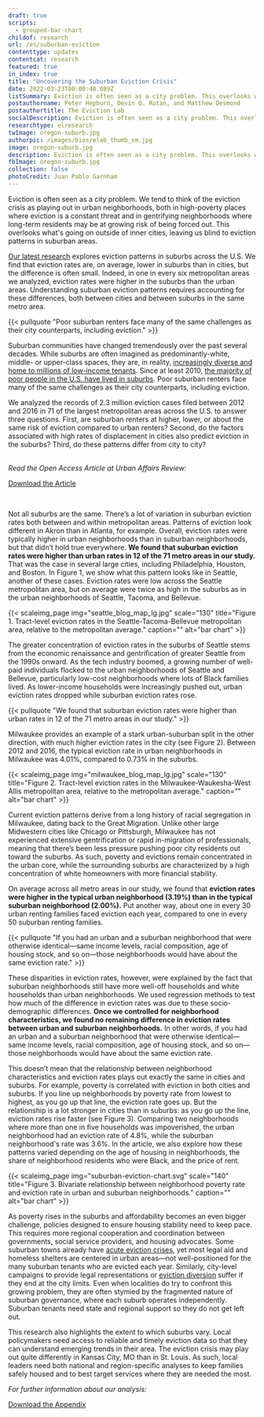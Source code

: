 ```yaml
---
draft: true
scripts:
  - grouped-bar-chart
childof: research
url: /es/suburban-eviction
contenttype: updates
contentcat: research
featured: true
in_index: true
title: "Uncovering the Suburban Eviction Crisis"
date: 2022-03-23T00:00:40.089Z
listSummary: Eviction is often seen as a city problem. This overlooks what’s going on outside of inner cities, leaving us blind to eviction patterns in suburban areas.
postauthorname: Peter Hepburn, Devin Q. Rutan, and Matthew Desmond
postauthortitle: The Eviction Lab
socialDescription: Eviction is often seen as a city problem. This overlooks what’s going on outside of inner cities, leaving us blind to eviction patterns in suburban areas.
researchtype: elresearch
twImage: oregon-suburb.jpg
authorpic: /images/bios/elab_thumb_sm.jpg
image: oregon-suburb.jpg
description: Eviction is often seen as a city problem. This overlooks what’s going on outside of inner cities, leaving us blind to eviction patterns in suburban areas.
fbImage: oregon-suburb.jpg
collection: false
photoCredit: Juan Pablo Garnham
---
```

<span class="dropcap green">E</span>viction is often seen as a city problem. We tend to think of the eviction crisis as playing out in urban neighborhoods, both in high-poverty places where eviction is a constant threat and in gentrifying neighborhoods where long-term residents may be at growing risk of being forced out. This overlooks what's going on outside of inner cities, leaving us blind to eviction patterns in suburban areas.

[Our latest research](https://journals.sagepub.com/doi/full/10.1177/10780874221085676) explores eviction patterns in suburbs across the U.S. We find that eviction rates are, on average, lower in suburbs than in cities, but the difference is often small. Indeed, in one in every six metropolitan areas we analyzed, eviction rates were higher in the suburbs than the urban areas. Understanding suburban eviction patterns requires accounting for these differences, both between cities and between suburbs in the same metro area.  

{{< pullquote "Poor suburban renters face many of the same challenges as their city counterparts, including eviction." >}}

Suburban communities have changed tremendously over the past several decades. While suburbs are often imagined as predominantly-white, middle- or upper-class spaces, they are, in reality, [increasingly diverse and home to millions of low-income tenants](https://www.pewresearch.org/social-trends/2018/05/22/demographic-and-economic-trends-in-urban-suburban-and-rural-communities/). Since at least 2010, [the majority of poor people in the U.S. have lived in suburbs](https://www.brookings.edu/testimonies/the-changing-geography-of-us-poverty/). Poor suburban renters face many of the same challenges as their city counterparts, including eviction. 

We analyzed the records of 2.3 million eviction cases filed between 2012 and 2016 in 71 of the largest metropolitan areas across the U.S. to answer three questions. First, are suburban renters at higher, lower, or about the same risk of eviction compared to urban renters? Second, do the factors associated with high rates of displacement in cities also predict eviction in the suburbs? Third, do these patterns differ from city to city?
<br><br>

<i class="text-center d-block">Read the Open Access Article at Urban Affairs Review:</i>

<a class="btn buttonlink" href="https://journals.sagepub.com/doi/full/10.1177/10780874221085676" target="_blank" rel="noreferrer noopener" style="width: unset; max-width: 324px">Download the Article</a>

<br>

Not all suburbs are the same. There’s a lot of variation in suburban eviction rates both between and within metropolitan areas. Patterns of eviction look different in Akron than in Atlanta, for example. Overall, eviction rates were typically higher in urban neighborhoods than in suburban neighborhoods, but that didn’t hold true everywhere. **We found that suburban eviction rates were higher than urban rates in 12 of the 71 metro areas in our study.** That was the case in several large cities, including Philadelphia, Houston, and Boston. In Figure 1, we show what this pattern looks like in Seattle, another of these cases. Eviction rates were low across the Seattle metropolitan area, but on average were twice as high in the suburbs as in the urban neighborhoods of Seattle, Tacoma, and Bellevue. 

{{< scaleimg_page img="seattle_blog_map_lg.jpg" scale="130" title="Figure 1. Tract-level eviction rates in the Seattle-Tacoma-Bellevue metropolitan area, relative to the metropolitan average." caption="" alt="bar chart" >}}

The greater concentration of eviction rates in the suburbs of Seattle stems from the economic renaissance and gentrification of greater Seattle from the 1990s onward. As the tech industry boomed, a growing number of well-paid individuals flocked to the urban neighborhoods of Seattle and Bellevue, particularly low-cost neighborhoods where lots of Black families lived. As lower-income households were increasingly pushed out, urban eviction rates dropped while suburban eviction rates rose.

{{< pullquote "We found that suburban eviction rates were higher than urban rates in 12 of the 71 metro areas in our study." >}}

Milwaukee provides an example of a stark urban-suburban split in the other direction, with much higher eviction rates in the city (see Figure 2). Between 2012 and 2016, the typical eviction rate in urban neighborhoods in Milwaukee was 4.01%, compared to 0.73% in the suburbs. 

{{< scaleimg_page img="milwaukee_blog_map_lg.jpg" scale="130" title="Figure 2. Tract-level eviction rates in the Milwaukee-Waukesha-West Allis metropolitan area, relative to the metropolitan average." caption="" alt="bar chart" >}}

Current eviction patterns derive from a long history of racial segregation in Milwaukee, dating back to the Great Migration. Unlike other large Midwestern cities like Chicago or Pittsburgh, Milwaukee has not experienced extensive gentrification or rapid in-migration of professionals, meaning that there’s been less pressure pushing poor city residents out toward the suburbs. As such, poverty and evictions remain concentrated in the urban core, while the surrounding suburbs are characterized by a high concentration of white homeowners with more financial stability.

On average across all metro areas in our study, we found that **eviction rates were higher in the typical urban neighborhood (3.19%) than in the typical suburban neighborhood (2.00%).** Put another way, about one in every 30 urban renting families faced eviction each year, compared to one in every 50 suburban renting families. 

{{< pullquote "If you had an urban and a suburban neighborhood that were otherwise identical—same income levels, racial composition, age of housing stock, and so on—those neighborhoods would have about the same eviction rate." >}}

These disparities in eviction rates, however, were explained by the fact that suburban neighborhoods still have more well-off households and white households than urban neighborhoods. We used regression methods to test how much of the difference in eviction rates was due to these socio-demographic differences. **Once we controlled for neighborhood characteristics, we found no remaining difference in eviction rates between urban and suburban neighborhoods.** In other words, if you had an urban and a suburban neighborhood that were otherwise identical—same income levels, racial composition, age of housing stock, and so on—those neighborhoods would have about the same eviction rate. 

This doesn’t mean that the relationship between neighborhood characteristics and eviction rates plays out exactly the same in cities and suburbs. For example, poverty is correlated with eviction in both cities and suburbs. If you line up neighborhoods by poverty rate from lowest to highest, as you go up that line, the eviction rate goes up. But the relationship is a lot stronger in cities than in suburbs: as you go up the line, eviction rates rise faster (see Figure 3). Comparing two neighborhoods where more than one in five households was impoverished, the urban neighborhood had an eviction rate of 4.8%, while the suburban neighborhood's rate was 3.6%. In the article, we also explore how these patterns varied depending on the age of housing in neighborhoods, the share of neighborhood residents who were Black, and the price of rent.


{{< scaleimg_page img="suburban-eviction-chart.svg" scale="140" title="Figure 3. Bivariate relationship between neighborhood poverty rate and eviction rate in urban and suburban neighborhoods." caption="" alt="bar chart" >}}

As poverty rises in the suburbs and affordability becomes an even bigger challenge, policies designed to ensure housing stability need to keep pace. This requires more regional cooperation and coordination between governments, social service providers, and housing advocates. Some suburban towns already have [acute eviction crises](https://www.kqed.org/news/11904495/a-suburb-with-an-eviction-problem), yet most legal aid and homeless shelters are centered in urban areas—not well-positioned for the many suburban tenants who are evicted each year. Similarly, city-level campaigns to provide legal representations or [eviction diversion](https://evictionlab.org/eviction-diversion/) suffer if they end at the city limits. Even when localities do try to confront this growing problem, they are often stymied by the fragmented nature of suburban governance, where each suburb operates independently. Suburban tenants need state and regional support so they do not get left out. 

This research also highlights the extent to which suburbs vary. Local policymakers need access to reliable and timely eviction data so that they can understand emerging trends in their area. The eviction crisis may play out quite differently in Kansas City, MO than in St. Louis. As such, local leaders need both national and region-specific analyses to keep families safely housed and to best target services where they are needed the most. 

<i class="d-block text-center">For further information about our analysis:</i>

<a class="btn buttonlink" href="./suburbs_appendix_20220208.pdf" target="_blank" rel="noreferrer noopener" style="width: unset; max-width: 324px">Download the Appendix</a>
